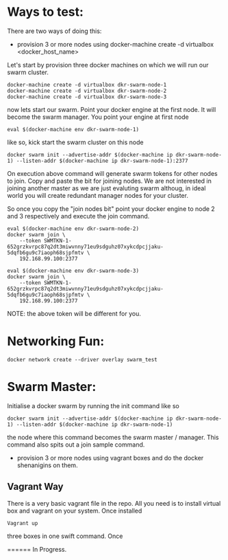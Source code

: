 Ways to test:
=============

There are two ways of doing this:

* provision 3 or more nodes using docker-machine create -d virtualbox <docker_host_name>

Let's start by provision three docker machines on which we will run our swarm cluster.
```	
docker-machine create -d virtualbox dkr-swarm-node-1
docker-machine create -d virtualbox dkr-swarm-node-2
docker-machine create -d virtualbox dkr-swarm-node-3
```
now lets start our swarm. Point your docker engine at the first node. It will become the swarm manager. You point your engine at first node
```
eval $(docker-machine env dkr-swarm-node-1)
```
like so, kick start the swarm cluster on this node
```
docker swarm init --advertise-addr $(docker-machine ip dkr-swarm-node-1) --listen-addr $(docker-machine ip dkr-swarm-node-1):2377
```
On execution above command will generate swarm tokens for other nodes to join. Copy and paste the bit for joining nodes. We are not interested in joining another master as we are just evaluting swarm althoug, in ideal world you will create redundant manager nodes for your cluster.

So once you copy the "join nodes bit" point your docker engine to node 2 and 3 respectively and execute the join command.

```
eval $(docker-machine env dkr-swarm-node-2)
docker swarm join \
    --token SWMTKN-1-652grzkvrpc87q2dt3miwvnny71eu9sdguhz07xykcdpcjjaku-5dqfb6gu9c7iaoph68sjpfmtv \
    192.168.99.100:2377

eval $(docker-machine env dkr-swarm-node-3)
docker swarm join \
    --token SWMTKN-1-652grzkvrpc87q2dt3miwvnny71eu9sdguhz07xykcdpcjjaku-5dqfb6gu9c7iaoph68sjpfmtv \
    192.168.99.100:2377
```
NOTE: the above token will be different for you. 


Networking Fun:
===============
```
docker network create --driver overlay swarm_test
```

Swarm Master:
=============

Initialise a docker swarm by running the init command like so 
```
docker swarm init --advertise-addr $(docker-machine ip dkr-swarm-node-1) --listen-addr $(docker-machine ip dkr-swarm-node-1)
```

the node where this command becomes the swarm master / manager. This command also spits out a join sample command.



* provision 3 or more nodes using vagrant boxes and do the docker shenanigins on them.


## Vagrant Way

There is a very basic vagrant file in the repo. All you need is to install virtual box and vagrant on your system. Once installed 

```
Vagrant up
```
three boxes in one swift command. Once  

====== In Progress.
